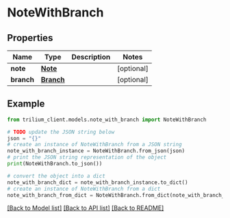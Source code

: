 # NoteWithBranch


## Properties

Name | Type | Description | Notes
------------ | ------------- | ------------- | -------------
**note** | [**Note**](Note.md) |  | [optional] 
**branch** | [**Branch**](Branch.md) |  | [optional] 

## Example

```python
from trilium_client.models.note_with_branch import NoteWithBranch

# TODO update the JSON string below
json = "{}"
# create an instance of NoteWithBranch from a JSON string
note_with_branch_instance = NoteWithBranch.from_json(json)
# print the JSON string representation of the object
print(NoteWithBranch.to_json())

# convert the object into a dict
note_with_branch_dict = note_with_branch_instance.to_dict()
# create an instance of NoteWithBranch from a dict
note_with_branch_from_dict = NoteWithBranch.from_dict(note_with_branch_dict)
```
[[Back to Model list]](../README.md#documentation-for-models) [[Back to API list]](../README.md#documentation-for-api-endpoints) [[Back to README]](../README.md)


